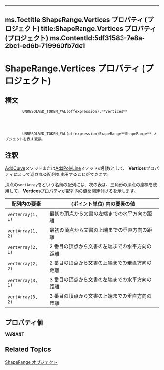 
---
ms.Toctitle:ShapeRange.Vertices プロパティ (プロジェクト)
title:ShapeRange.Vertices プロパティ (プロジェクト)
ms.ContentId:5df31583-7e8a-2bc1-ed6b-719960fb7de1
---
# ShapeRange.Vertices プロパティ (プロジェクト)





## 構文

            UNRESOLVED_TOKEN_VAL(offexpression).**Vertices**




            UNRESOLVED_TOKEN_VAL(offexpression)ShapeRange**ShapeRange** オブジェクトを表す変数。



## 注釈
[AddCurve](16ea0f55-268a-b224-cc94-3d7e74de6265)メソッドまたは[AddPolyLine](c61cbaf3-b687-b137-e4a2-8f9061dfc0f0.md)メソッドの引数として、 **Vertices**プロパティによって返される配列を使用することができます。



頂点の`vertArray`をという名前の配列には、次の表は、三角形の頂点の座標を使用して、 **Vertices**プロパティが配列内の値を関連付けるを示します。

|**配列内の要素**|**(ポイント単位) 内の要素の値**|
|---|---|
|`vertArray(1, 1)`|最初の頂点から文書の左端までの水平方向の距離|
|`vertArray(1, 2)`|最初の頂点から文書の上端までの垂直方向の距離|
|`vertArray(2, 1)`|2 番目の頂点から文書の左端までの水平方向の距離|
|`vertArray(2, 2)`|2 番目の頂点から文書の上端までの垂直方向の距離|
|`vertArray(3, 1)`|3 番目の頂点から文書の左端までの水平方向の距離|
|`vertArray(3, 2)`|3 番目の頂点から文書の上端までの垂直方向の距離|



## プロパティ値
**VARIANT**



## Related Topics

[ShapeRange オブジェクト](315031aa-4b8c-424b-26e7-ce15897beb05.md)




